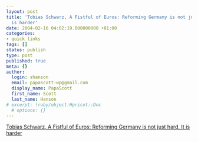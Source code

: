 ```yaml
---
layout: post
title: 'Tobias Schwarz, A Fistful of Euros: Reforming Germany is not just hard. It
  is harder'
date: 2004-02-16 04:02:19.000000000 +01:00
categories:
- quick links
tags: []
status: publish
type: post
published: true
meta: {}
author:
  login: shanson
  email: papascott-wp@gmail.com
  display_name: PapaScott
  first_name: Scott
  last_name: Hanson
# excerpt: !ruby/object:Hpricot::Doc
  # options: {}
---
```

<p><a title="But please leave Dieter Bohlen out of this...." href="http://fistfulofeuros.net/archives/000369.php">Tobias Schwarz, A Fistful of Euros: Reforming Germany is not just hard. It is harder</a></p>
